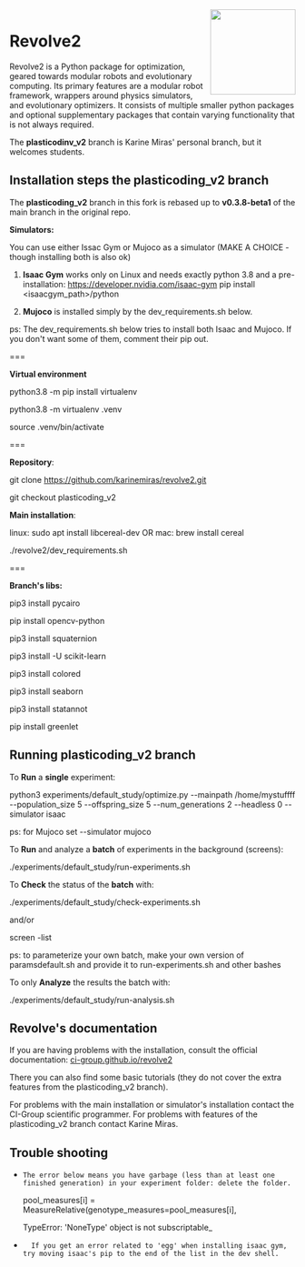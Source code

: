 <img  align="right" width="150" height="150"  src="/docs/source/logo.png">

# Revolve2
Revolve2 is a Python package for optimization, geared towards modular robots and evolutionary computing.
Its primary features are a modular robot framework, wrappers around physics simulators, and evolutionary optimizers.
It consists of multiple smaller python packages and optional supplementary packages that contain varying functionality that is not always required.

The **plasticodinv_v2** branch is Karine Miras' personal branch, but it welcomes students.

## Installation steps the plasticoding_v2 branch

The **plasticoding_v2** branch in this fork is rebased up to **v0.3.8-beta1** of the main branch in the original repo.


**Simulators:**

You can use either Issac Gym or Mujoco as a simulator (MAKE A CHOICE - though installing both is also ok)

1) **Isaac Gym** works only on Linux and needs exactly python 3.8 and a pre-installation: 
https://developer.nvidia.com/isaac-gym
pip install <isaacgym_path>/python

2) **Mujoco** is installed simply by the dev_requirements.sh below.

ps: The dev_requirements.sh below tries to install both Isaac and Mujoco. If you don't want some of them, comment their pip out.

===

**Virtual environment**

python3.8 -m pip install virtualenv

python3.8 -m virtualenv .venv

source .venv/bin/activate

===

**Repository**:

git clone https://github.com/karinemiras/revolve2.git

git checkout plasticoding_v2

**Main installation**:

linux: sudo apt install libcereal-dev
OR
mac: brew install cereal

./revolve2/dev_requirements.sh

===

**Branch's **libs**:**

pip3 install pycairo

pip install opencv-python

pip3 install squaternion

pip3 install -U scikit-learn

pip3 install colored

pip3 install seaborn

pip3 install statannot

pip install greenlet


## Running plasticoding_v2 branch

To **Run** a **single** experiment:

python3 experiments/default_study/optimize.py --mainpath /home/mystuffff  --population_size 5 --offspring_size 5 --num_generations 2 --headless 0 --simulator isaac

ps: for Mujoco set --simulator mujoco

To **Run** and analyze a **batch** of experiments in the background (screens):

./experiments/default_study/run-experiments.sh

To **Check** the status of the **batch** with:

./experiments/default_study/check-experiments.sh

and/or 

screen -list

ps: to parameterize your own batch, make your own version of paramsdefault.sh and provide it to run-experiments.sh and other bashes

To only **Analyze** the results the batch with:

./experiments/default_study/run-analysis.sh


## Revolve's documentation
If you are having problems with the installation, consult the official documentation:
[ci-group.github.io/revolve2](https://ci-group.github.io/revolve2/)

There you can also find some basic tutorials (they do not cover the extra features from the plasticoding_v2 branch).

For problems with the main installation or simulator's installation contact the CI-Group scientific programmer.
For problems with features of the plasticoding_v2 branch contact Karine Miras.

## Trouble shooting

-     The error below means you have garbage (less than at least one finished generation) in your experiment folder: delete the folder.
    pool_measures[i] = MeasureRelative(genotype_measures=pool_measures[i],

    TypeError: 'NoneType' object is not subscriptable_


-       If you get an error related to 'egg' when installing isaac gym, try moving isaac's pip to the end of the list in the dev shell.